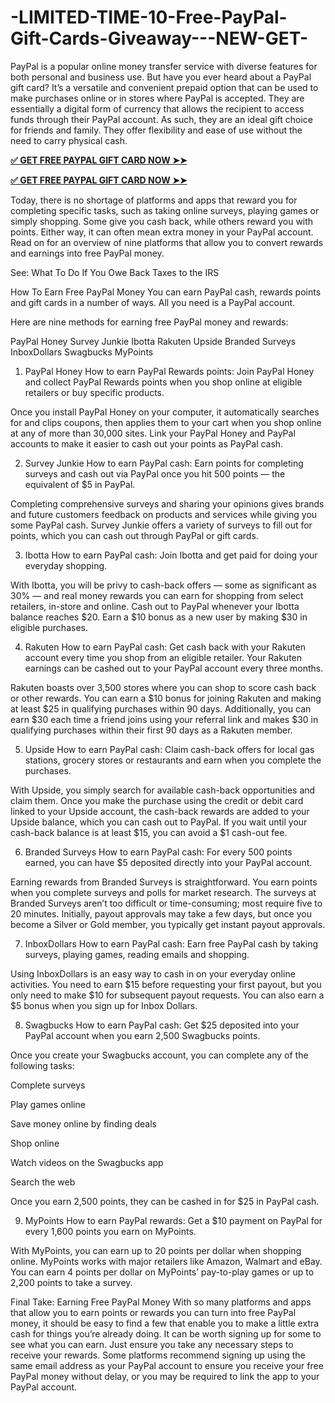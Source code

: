 # -LIMITED-TIME-10-Free-PayPal-Gift-Cards-Giveaway---NEW-GET-
PayPal is a popular online money transfer service with diverse features for both personal and business use. But have you ever heard about a PayPal gift card? It’s a versatile and convenient prepaid option that can be used to make purchases online or in stores where PayPal is accepted. They are essentially a digital form of currency that allows the recipient to access funds through their PayPal account. As such, they are an ideal gift choice for friends and family. They offer flexibility and ease of use without the need to carry physical cash.


**[✅ GET FREE PAYPAL GIFT CARD NOW ➤➤](https://bestoffers1.xyz/paypal-gift-card/)**


**[✅ GET FREE PAYPAL GIFT CARD NOW ➤➤](https://bestoffers1.xyz/paypal-gift-card/)**


Today, there is no shortage of platforms and apps that reward you for completing specific tasks, such as taking online surveys, playing games or simply shopping. Some give you cash back, while others reward you with points. Either way, it can often mean extra money in your PayPal account. Read on for an overview of nine platforms that allow you to convert rewards and earnings into free PayPal money.

See: What To Do If You Owe Back Taxes to the IRS

How To Earn Free PayPal Money
You can earn PayPal cash, rewards points and gift cards in a number of ways. All you need is a PayPal account.

Here are nine methods for earning free PayPal money and rewards:

PayPal Honey
Survey Junkie
Ibotta
Rakuten
Upside
Branded Surveys
InboxDollars
Swagbucks
MyPoints
1. PayPal Honey
How to earn PayPal Rewards points: Join PayPal Honey and collect PayPal Rewards points when you shop online at eligible retailers or buy specific products.

Once you install PayPal Honey on your computer, it automatically searches for and clips coupons, then applies them to your cart when you shop online at any of more than 30,000 sites. Link your PayPal Honey and PayPal accounts to make it easier to cash out your points as PayPal cash.

2. Survey Junkie
How to earn PayPal cash: Earn points for completing surveys and cash out via PayPal once you hit 500 points — the equivalent of $5 in PayPal.

Completing comprehensive surveys and sharing your opinions gives brands and future customers feedback on products and services while giving you some PayPal cash. Survey Junkie offers a variety of surveys to fill out for points, which you can cash out through PayPal or gift cards.

3. Ibotta
How to earn PayPal cash: Join Ibotta and get paid for doing your everyday shopping.

With Ibotta, you will be privy to cash-back offers — some as significant as 30% — and real money rewards you can earn for shopping from select retailers, in-store and online. Cash out to PayPal whenever your Ibotta balance reaches $20. Earn a $10 bonus as a new user by making $30 in eligible purchases.

4. Rakuten
How to earn PayPal cash: Get cash back with your Rakuten account every time you shop from an eligible retailer. Your Rakuten earnings can be cashed out to your PayPal account every three months.

Rakuten boasts over 3,500 stores where you can shop to score cash back or other rewards. You can earn a $10 bonus for joining Rakuten and making at least $25 in qualifying purchases within 90 days. Additionally, you can earn $30 each time a friend joins using your referral link and makes $30 in qualifying purchases within their first 90 days as a Rakuten member.

5. Upside
How to earn PayPal cash: Claim cash-back offers for local gas stations, grocery stores or restaurants and earn when you complete the purchases.

With Upside, you simply search for available cash-back opportunities and claim them. Once you make the purchase using the credit or debit card linked to your Upside account, the cash-back rewards are added to your Upside balance, which you can cash out to PayPal. If you wait until your cash-back balance is at least $15, you can avoid a $1 cash-out fee.


6. Branded Surveys
How to earn PayPal cash: For every 500 points earned, you can have $5 deposited directly into your PayPal account.

Earning rewards from Branded Surveys is straightforward. You earn points when you complete surveys and polls for market research. The surveys at Branded Surveys aren’t too difficult or time-consuming; most require five to 20 minutes. Initially, payout approvals may take a few days, but once you become a Silver or Gold member, you typically get instant payout approvals.

7. InboxDollars
How to earn PayPal cash: Earn free PayPal cash by taking surveys, playing games, reading emails and shopping.

Using InboxDollars is an easy way to cash in on your everyday online activities. You need to earn $15 before requesting your first payout, but you only need to make $10 for subsequent payout requests. You can also earn a $5 bonus when you sign up for Inbox Dollars.

8. Swagbucks
How to earn PayPal cash: Get $25 deposited into your PayPal account when you earn 2,500 Swagbucks points.

Once you create your Swagbucks account, you can complete any of the following tasks:

Complete surveys

Play games online

Save money online by finding deals

Shop online

Watch videos on the Swagbucks app

Search the web

 Once you earn 2,500 points, they can be cashed in for $25 in PayPal cash.

9. MyPoints
How to earn PayPal rewards: Get a $10 payment on PayPal for every 1,600 points you earn on MyPoints.

With MyPoints, you can earn up to 20 points per dollar when shopping online. MyPoints works with major retailers like Amazon, Walmart and eBay. You can earn 4 points per dollar on MyPoints’ pay-to-play games or up to 2,200 points to take a survey.

Final Take: Earning Free PayPal Money
With so many platforms and apps that allow you to earn points or rewards you can turn into free PayPal money, it should be easy to find a few that enable you to make a little extra cash for things you’re already doing. It can be worth signing up for some to see what you can earn. Just ensure you take any necessary steps to receive your rewards. Some platforms recommend signing up using the same email address as your PayPal account to ensure you receive your free PayPal money without delay, or you may be required to link the app to your PayPal account.

